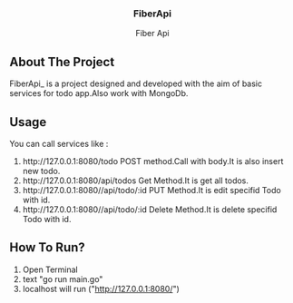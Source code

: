 <h3 align="center">FiberApi</h3>
  <p align="center">
   Fiber Api 
</div>

## About The Project

FiberApi_ is a project designed and developed with the aim of basic services for todo app.Also work with MongoDb.

## Usage

You can call services like :
<ol>
    <li>
      http://127.0.0.1:8080/todo POST method.Call with body.It is also insert new todo.
    </li>
    <li>
      http://127.0.0.1:8080/api/todos Get Method.It is get all todos.
    </li>
    <li>
      http://127.0.0.1:8080//api/todo/:id PUT Method.It is edit specifid Todo with id.
    </li>
     <li>
      http://127.0.0.1:8080//api/todo/:id Delete Method.It is delete specifid Todo with id.
    </li>
  </ol>



## How To Run?

1) Open Terminal
2) text "go run main.go"
3) localhost will run ("http://127.0.0.1:8080/")

